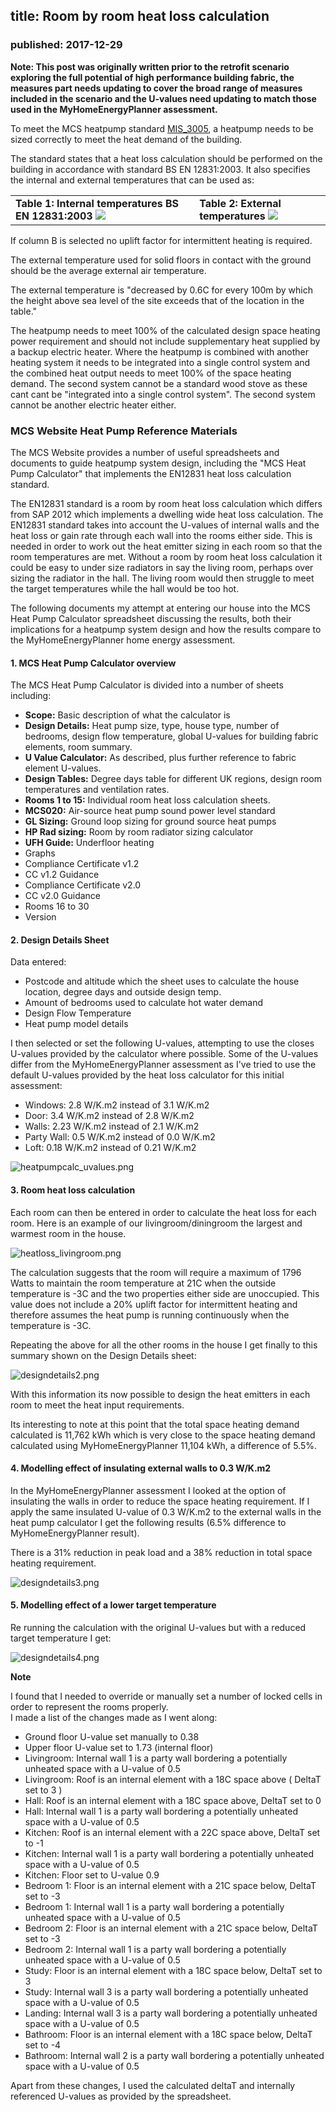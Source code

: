 ## title: Room by room heat loss calculation
### published: 2017-12-29

**Note: This post was originally written prior to the retrofit scenario exploring the full potential of high performance building fabric, the measures part needs updating to cover the broad range of measures included in the scenario and the U-values need updating to match those used in the MyHomeEnergyPlanner assessment.**

To meet the MCS heatpump standard [MIS_3005](http://www.microgenerationcertification.org/images/MIS_3005_Issue-5.0_-Final_17.04.28.pdf), a heatpump needs to be sized correctly to meet the heat demand of the building. 

The standard states that a heat loss calculation should be performed on the building in accordance with standard BS EN 12831:2003. It also specifies the internal and external temperatures that can be used as:

<table>
<tr>
  <td>
    <b>Table 1: Internal temperatures BS EN 12831:2003</b>
    <img src="images/table1.png" />
  </td>
  <td>
    <b>Table 2: External temperatures</b>
    <img src="images/table2.png"/>
  </td>
</tr>
</table>

If column B is selected no uplift factor for intermittent heating is required.

The external temperature used for solid floors in contact with the ground should be the average external air temperature.

The external temperature is "decreased by 0.6C for every 100m by which the height above sea  level of the site exceeds that of the location in the table."

The heatpump needs to meet 100% of the calculated design space heating power requirement and should not include supplementary heat supplied by a backup electric heater. Where the heatpump is combined with another heating system it needs to be integrated into a single control system and the combined heat output needs to meet 100% of the space heating demand. The second system cannot be a standard wood stove as these cant cant be "integrated into a single control system". The second system cannot be another electric heater either.

### MCS Website Heat Pump Reference Materials

The MCS Website provides a number of useful spreadsheets and documents to guide heatpump system design, including the "MCS Heat Pump Calculator" that implements the EN12831 heat loss calculation standard.

The EN12831 standard is a room by room heat loss calculation which differs from SAP 2012 which implements a dwelling wide heat loss calculation. The EN12831 standard takes into account the U-values of internal walls and the heat loss or gain rate through each wall into the rooms either side. This is needed in order to work out the heat emitter sizing in each room so that the room temperatures are met. Without a room by room heat loss calculation it could be easy to under size radiators in say the living room, perhaps over sizing the radiator in the hall. The living room would then struggle to meet the target temperatures while the hall would be too hot.

The following documents my attempt at entering our house into the MCS Heat Pump Calculator spreadsheet discussing the results, both their implications for a heatpump system design and how the results compare to the MyHomeEnergyPlanner home energy assessment.

#### 1. MCS Heat Pump Calculator overview

The MCS Heat Pump Calculator is divided into a number of sheets including:

- **Scope:** Basic description of what the calculator is
- **Design Details:** Heat pump size, type, house type, number of bedrooms, design flow temperature, global U-values for building fabric elements, room summary.
- **U Value Calculator:** As described, plus further reference to fabric element U-values.
- **Design Tables:** Degree days table for different UK regions, design room temperatures and ventilation rates.
- **Rooms 1 to 15:** Individual room heat loss calculation sheets.
- **MCS020:** Air-source heat pump sound power level standard
- **GL Sizing:** Ground loop sizing for ground source heat pumps
- **HP Rad sizing:** Room by room radiator sizing calculator
- **UFH Guide:** Underfloor heating
- Graphs
- Compliance Certificate v1.2
- CC v1.2 Guidance
- Compliance Certificate v2.0
- CC v2.0 Guidance
- Rooms 16 to 30
- Version

#### 2. Design Details Sheet

Data entered: 

- Postcode and altitude which the sheet uses to calculate the house location, degree days and outside design temp. 
- Amount of bedrooms used to calculate hot water demand
- Design Flow Temperature
- Heat pump model details

I then selected or set the following U-values, attempting to use the closes U-values provided by the calculator where possible. Some of the U-values differ from the MyHomeEnergyPlanner assessment as I've tried to use the default U-values provided by the heat loss calculator for this initial assessment:

- Windows: 2.8 W/K.m2 instead of 3.1 W/K.m2
- Door: 3.4 W/K.m2 instead of 2.8 W/K.m2
- Walls: 2.23 W/K.m2 instead of 2.1 W/K.m2
- Party Wall: 0.5 W/K.m2 instead of 0.0 W/K.m2
- Loft: 0.18 W/K.m2 instead of 0.21 W/K.m2

![heatpumpcalc_uvalues.png](images/heatpumpcalc_uvalues.png)

#### 3. Room heat loss calculation

Each room can then be entered in order to calculate the heat loss for each room. Here is an example of our livingroom/diningroom the largest and warmest room in the house.

![heatloss_livingroom.png](images/heatloss_livingroom.png)

The calculation suggests that the room will require a maximum of 1796 Watts to maintain the room temperature at 21C when the outside temperature is -3C and the two properties either side are unoccupied. This value does not include a 20% uplift factor for intermittent heating and therefore assumes the heat pump is running continuously when the temperature is -3C.

Repeating the above for all the other rooms in the house I get finally to this summary shown on the Design Details sheet:

![designdetails2.png](images/designdetails2.png)

With this information its now possible to design the heat emitters in each room to meet the heat input requirements.

Its interesting to note at this point that the total space heating demand calculated is 11,762 kWh which is very close to the space heating demand calculated using MyHomeEnergyPlanner 11,104 kWh, a difference of 5.5%.

#### 4. Modelling effect of insulating external walls to 0.3 W/K.m2

In the MyHomeEnergyPlanner assessment I looked at the option of insulating the walls in order to reduce the space heating requirement. If I apply the same insulated U-value of 0.3 W/K.m2 to the external walls in the heat pump calculator I get the following results (6.5% difference to MyHomeEnergyPlanner result).

There is a 31% reduction in peak load and a 38% reduction in total space heating requirement.

![designdetails3.png](images/designdetails3.png)

#### 5. Modelling effect of a lower target temperature

Re running the calculation with the original U-values but with a reduced target temperature I get:

![designdetails4.png](images/designdetails4.png)

**Note**

I found that I needed to override or manually set a number of locked cells in order to represent the rooms properly.<br>I made a list of the changes made as I went along:

- Ground floor U-value set manually to 0.38
- Upper floor U-value set to 1.73 (internal floor)
- Livingroom: Internal wall 1 is a party wall bordering a potentially unheated space with a U-value of 0.5
- Livingroom: Roof is an internal element with a 18C space above ( DeltaT set to 3 )
- Hall: Roof is an internal element with a 18C space above, DeltaT set to 0
- Hall: Internal wall 1 is a party wall bordering a potentially unheated space with a U-value of 0.5
- Kitchen: Roof is an internal element with a 22C space above, DeltaT set to -1
- Kitchen: Internal wall 1 is a party wall bordering a potentially unheated space with a U-value of 0.5
- Kitchen: Floor set to U-value 0.9
- Bedroom 1: Floor is an internal element with a 21C space below, DeltaT set to -3
- Bedroom 1: Internal wall 1 is a party wall bordering a potentially unheated space with a U-value of 0.5
- Bedroom 2: Floor is an internal element with a 21C space below, DeltaT set to -3
- Bedroom 2: Internal wall 1 is a party wall bordering a potentially unheated space with a U-value of 0.5
- Study: Floor is an internal element with a 18C space below, DeltaT set to 3
- Study: Internal wall 3 is a party wall bordering a potentially unheated space with a U-value of 0.5
- Landing: Internal wall 3 is a party wall bordering a potentially unheated space with a U-value of 0.5
- Bathroom: Floor is an internal element with a 18C space below, DeltaT set to -4
- Bathroom: Internal wall 2 is a party wall bordering a potentially unheated space with a U-value of 0.5

Apart from these changes, I used the calculated deltaT and internally referenced U-values as provided by the spreadsheet.
